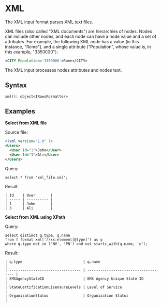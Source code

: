 # XML

The XML input format parses XML text files.

XML files (also called "XML documents") are hierarchies of nodes. Nodes can include other nodes, and each node can have a node value and a set of attributes. For example, the following XML node has a value (in this instance, "Rome"), and a single attribute ("Population", whose value is, in this example, "3350000"):

```xml
<CITY Population='3350000'>Rome</CITY>
```

The XML input processes nodes attributes and nodes text.

## Syntax

```
xml(): object<IRowsFormatter>
```

## Examples

**Select from XML file**

Source file:

```xml
<?xml version="1.0" ?>
<Users>
  <User Id="1">John</User>
  <User Id="3">Ali</User>
</Users>
```

Query:

```
select * from 'xml_file.xml';
```

Result:

```
| Id    | User       |
| ----- | ---------- |
| 1     | John       |
| 3     | Ali        |
```

**Select from XML using XPath**

Query:

```
select distinct q.type, q.name
from f format xml('//xs:element[@type]') as q
where q.type not in ('NV', 'PN') and not starts_with(q.name, 'e');
```

Result:

```
| q.type                            | q.name                               |
| --------------------------------- | ------------------------------------ |
| EMSAgencyStateID                  | EMS Agency Unique State ID           |
| StateCertificationLicensureLevels | Level of Service                     |
| OrganizationStatus                | Organization Status                  |
```

